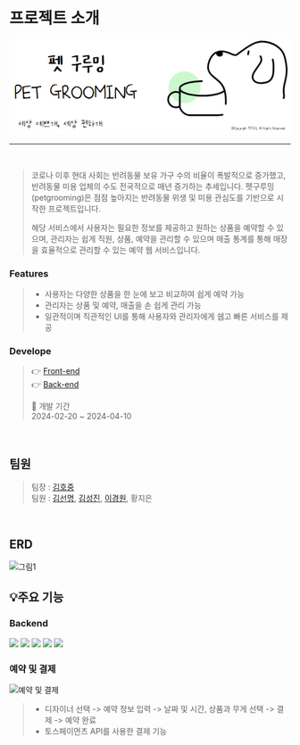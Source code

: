 # 프로젝트 소개
<div align=center>
  <img src="PetGrooming-Frontend/src/image/logo12.jpg" />
</div>

---
<br>

> 코로나 이후 현대 사회는 반려동물 보유 가구 수의 비율이 폭발적으로 증가했고, 반려동물 미용 업체의 수도 전국적으로 매년 증가하는 추세입니다.
> 펫구루밍(petgrooming)은 점점 높아지는 반려동물 위생 및 미용 관심도를 기반으로 시작한 프로젝트입니다.
>
> 해당 서비스에서 사용자는 필요한 정보를 제공하고 원하는 상품을 예약할 수 있으며, 관리자는 쉽게 직원, 상품, 예약을 관리할 수 있으며 매출 통계를 통해 매장을 효율적으로 관리할 수 있는 예약 웹 서비스입니다.

### Features
>* 사용자는 다양한 상품을 한 눈에 보고 비교하여 쉽게 예약 가능
>* 관리자는 상품 및 예약, 매출을 손 쉽게 관리 가능
>* 일관적이며 직관적인 UI를 통해 사용자와 관리자에게 쉡고 빠른 서비스를 제공

 ### Develope
> 👉 [Front-end](https://github.com/Kiddle-Way/PetGrooming/tree/main/PetGrooming-Frontend)<br>
> 👉 [Back-end](https://github.com/Kiddle-Way/PetGrooming/tree/main/PetGrooming-Backend)
> 
> 📆 개발 기간<br>
> 2024-02-20 ~ 2024-04-10
<br>

## 팀원
> 팀장 : <a href="">김호중</a><br>
> 팀원 : <a href="https://github.com/ssunmyung97">김선명</a>, <a href="https://github.com/stars8781">김성진</a>, <a href="https://github.com/sunshine149">이경원</a>, 황지은
<br>

## ERD
![그림1](https://github.com/Kiddle-Way/PetGrooming/assets/153166162/b3b7398f-8831-42c4-b266-ea87dc5f5da2)
<br>

## 💡주요 기능
### Backend
<img src="https://img.shields.io/badge/Spring Boot-6DB33F?style=for-the-badge&logo=springboot&logoColor=white"> <img src="https://img.shields.io/badge/Spring Security-6DB33F?style=for-the-badge&logo=springsecurity&logoColor=white"> <img src="https://img.shields.io/badge/JPA-83B81A?style=for-the-badge&logo=spring&logoColor=white"> <img src="https://img.shields.io/badge/oracle-F80000?style=for-the-badge&logo=oracle&logoColor=white"> <img src="https://img.shields.io/badge/jwt-000000?style=for-the-badge&logo=jsonwebtokens&logoColor=white">




### 예약 및 결제
![예약 및 결제](https://github.com/Kiddle-Way/PetGrooming/assets/153166162/8dbb1b50-4b6c-43f5-93fa-ee2774578156)
>* 디자이너 선택 -> 예약 정보 입력 -> 날짜 및 시간, 상품과 무게 선택 -> 결제 -> 예약 완료
>* 토스페이먼츠 API를 사용한 결제 기능
